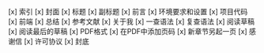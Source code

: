 [x] 索引
[x] 封面
[x] 标题
[x] 副标题
[x] 前言
[x] 环境要求和设置
[x] 项目代码
[x] 前端
[x] 总结
[x] 参考文献
[x] 关于我
[x] 一查语法
[x] 复查语法
[x] 阅读草稿
[x] 阅读最后的草稿
[x] PDF格式
[x] 在PDF中添加页码
[x] 新章节另起一页
[x] 感谢信
[x] 许可协议
[x] 封底



